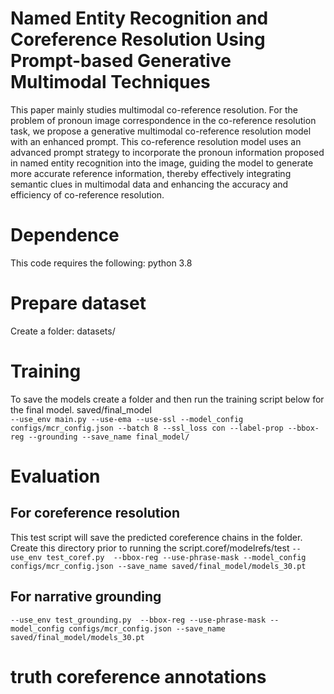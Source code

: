 # Named Entity Recognition and Coreference Resolution Using Prompt-based Generative Multimodal Techniques
This paper mainly studies multimodal co-reference resolution. For the problem of pronoun image correspondence in the co-reference resolution task, we propose a generative multimodal co-reference resolution model with an enhanced prompt. This co-reference resolution model uses an advanced prompt strategy to incorporate the pronoun information proposed in named entity recognition into the image, guiding the model to generate more accurate reference information, thereby effectively integrating semantic clues in multimodal data and enhancing the accuracy and efficiency of co-reference resolution.


# Dependence
This code requires the following:
python 3.8

# Prepare dataset
Create a folder: datasets/

# Training
To save the models create a folder and then run the training script below for the final model. saved/final_model<br>
```--use_env main.py --use-ema --use-ssl --model_config configs/mcr_config.json --batch 8 --ssl_loss con --label-prop --bbox-reg --grounding --save_name final_model/```

# Evaluation
## For coreference resolution
This test script will save the predicted coreference chains in the folder. Create this directory prior to running the script.coref/modelrefs/test
```--use_env test_coref.py  --bbox-reg --use-phrase-mask --model_config configs/mcr_config.json --save_name saved/final_model/models_30.pt```
## For narrative grounding
```--use_env test_grounding.py  --bbox-reg --use-phrase-mask --model_config configs/mcr_config.json --save_name saved/final_model/models_30.pt```

# truth coreference annotations
